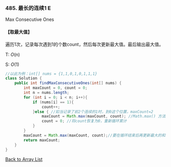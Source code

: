 ### 485. 最长的连续1 E

Max Consecutive Ones

#### 【取最大值】

遍历1次，记录每次遇到1的个数count，然后每次更新最大值。最后输出最大值。

T: *O*(n)

S: *O*(1)

```java
//以此为例：int[] nums = {1,1,0,1,0,1,1,1}
class Solution {
    public int findMaxConsecutiveOnes(int[] nums) {
        int maxCount = 0, count = 0;
        int n = nums.length;
        for (int i = 0; i < n; i++){
            if (nums[i] == 1){
                count++;
            }else { //如当记录了前2个连续的1时，到0这个位置，maxCount=2
                maxCount = Math.max(maxCount, count); //Math.max() 方法比较的是两个同一类型数据的大小，取较大的值返回
                count = 0; //将count恢复为0，重新循环累计
            }
        }
        maxCount = Math.max(maxCount, count);//要在循环结束后再更新最大的和。因为最后连续有3个1，而此前maxCount只有2，那输出maxCount就是错误的。
        return maxCount;
    }
}
```



[Back to Array List](https://github.com/xiaoshuzhao/leetcode-notes-java/blob/main/%E6%95%B0%E6%8D%AE%E7%BB%93%E6%9E%84/%E6%95%B0%E7%BB%84/Array%20List.md)
